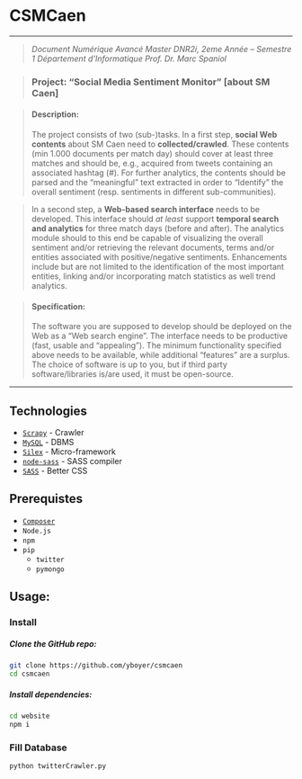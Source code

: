 # CSMCaen

---
> *Document Numérique Avancé*
> *Master DNR2i, 2eme Année – Semestre 1*
> *Département d'Informatique*
> *Prof. Dr. Marc Spaniol*

> ### Project: “Social Media Sentiment Monitor” [about SM Caen]  

> #### Description:
> The project consists of two (sub-)tasks. In a first step, **social Web contents** about SM Caen need to **collected/crawled**. These contents (min 1.000 documents per match day) should cover at least three matches and should be, e.g., acquired from tweets containing an associated hashtag (#). For further analytics, the contents should be parsed and the “meaningful” text extracted in order to “Identify” the overall sentiment (resp. sentiments in different sub-communities).

> In a second step, a **Web-based search interface** needs to be developed. This interface should *at least* support **temporal search and analytics** for three match days (before and after). The analytics module should to this end be capable of visualizing the overall sentiment and/or retrieving the relevant documents, terms and/or entities associated with positive/negative sentiments. Enhancements include but are not limited to the identification of the most important entities, linking and/or incorporating match statistics as well trend analytics.

> #### Specification:
> The software you are supposed to develop should be deployed on the Web as a “Web search engine”. The interface needs to be productive (fast, usable and “appealing”). The minimum functionality specified above needs to be available, while additional “features” are a surplus. The choice of software is up to you, but if third party software/libraries is/are used, it must be open-source.

---

## Technologies
  - [`Scrapy`](https://scrapy.org/) - Crawler
  - [`MySQL`](http://www.mysql.com/) - DBMS
  - [`Silex`](http://silex.sensiolabs.org/) - Micro-framework
  - [`node-sass`](https://github.com/sass/node-sass) - SASS compiler
  - [`SASS`](http://sass-lang.com/) - Better CSS

## Prerequistes
  - [`Composer`](https://getcomposer.org/download/)
  - `Node.js`
  - `npm`
  - `pip`
    - `twitter`
    - `pymongo`

## Usage:
### Install
##### Clone the GitHub repo:
```bash
git clone https://github.com/yboyer/csmcaen
cd csmcaen
```
##### Install dependencies:
```bash
cd website
npm i
```
### Fill Database

```bash
python twitterCrawler.py
```
